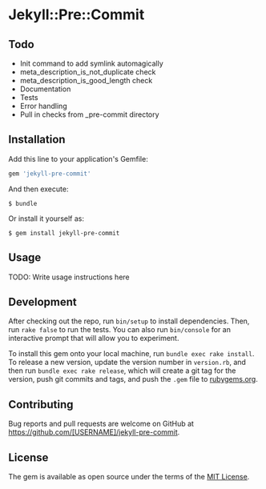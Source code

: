 # Jekyll::Pre::Commit

## Todo

- Init command to add symlink automagically
- meta_description_is_not_duplicate check
- meta_description_is_good_length check
- Documentation
- Tests
- Error handling
- Pull in checks from _pre-commit directory

## Installation

Add this line to your application's Gemfile:

```ruby
gem 'jekyll-pre-commit'
```

And then execute:

    $ bundle

Or install it yourself as:

    $ gem install jekyll-pre-commit

## Usage

TODO: Write usage instructions here

## Development

After checking out the repo, run `bin/setup` to install dependencies. Then, run `rake false` to run the tests. You can also run `bin/console` for an interactive prompt that will allow you to experiment.

To install this gem onto your local machine, run `bundle exec rake install`. To release a new version, update the version number in `version.rb`, and then run `bundle exec rake release`, which will create a git tag for the version, push git commits and tags, and push the `.gem` file to [rubygems.org](https://rubygems.org).

## Contributing

Bug reports and pull requests are welcome on GitHub at https://github.com/[USERNAME]/jekyll-pre-commit.


## License

The gem is available as open source under the terms of the [MIT License](http://opensource.org/licenses/MIT).

